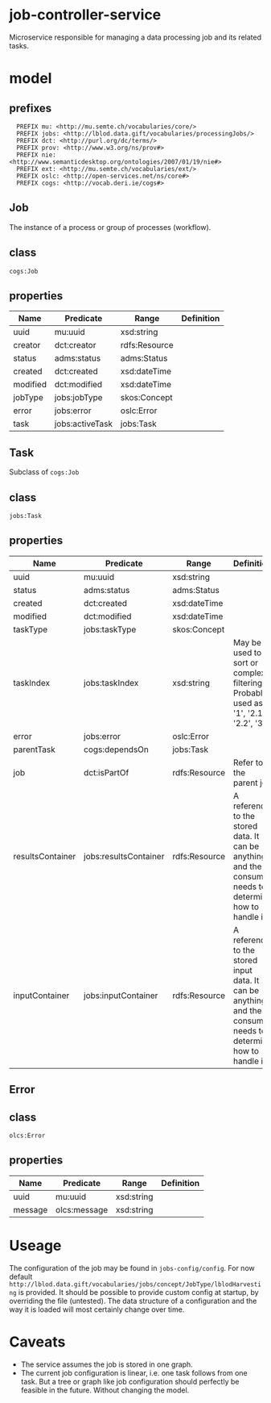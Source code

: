 # job-controller-service
Microservice responsible for managing a data processing job and its related tasks.

# model

## prefixes
```
  PREFIX mu: <http://mu.semte.ch/vocabularies/core/>
  PREFIX jobs: <http://lblod.data.gift/vocabularies/processingJobs/>
  PREFIX dct: <http://purl.org/dc/terms/>
  PREFIX prov: <http://www.w3.org/ns/prov#>
  PREFIX nie: <http://www.semanticdesktop.org/ontologies/2007/01/19/nie#>
  PREFIX ext: <http://mu.semte.ch/vocabularies/ext/>
  PREFIX oslc: <http://open-services.net/ns/core#>
  PREFIX cogs: <http://vocab.deri.ie/cogs#>
```

## Job
The instance of a process or group of processes (workflow).

## class
`cogs:Job`

## properties

Name | Predicate | Range | Definition
--- | --- | --- | ---
uuid |mu:uuid | xsd:string
creator | dct:creator | rdfs:Resource
status | adms:status | adms:Status
created | dct:created | xsd:dateTime
modified | dct:modified | xsd:dateTime
jobType | jobs:jobType | skos:Concept
error | jobs:error | oslc:Error
task | jobs:activeTask | jobs:Task

## Task
Subclass of `cogs:Job`

## class
`jobs:Task`

## properties

Name | Predicate | Range | Definition
--- | --- | --- | ---
uuid |mu:uuid | xsd:string
status | adms:status | adms:Status
created | dct:created | xsd:dateTime
modified | dct:modified | xsd:dateTime
taskType | jobs:taskType | skos:Concept
taskIndex | jobs:taskIndex | xsd:string | May be used to sort or complex filtering. Probably used as '1', '2.1', '2.2', '3'
error | jobs:error | oslc:Error
parentTask| cogs:dependsOn | jobs:Task
job | dct:isPartOf | rdfs:Resource | Refer to the parent job
resultsContainer | jobs:resultsContainer | rdfs:Resource | A reference to the stored data. It can be anything and the consumer needs to determine how to handle it.
inputContainer | jobs:inputContainer | rdfs:Resource | A reference to the stored input data. It can be anything and the consumer needs to determine how to handle it.

## Error

## class
`olcs:Error`

## properties
Name | Predicate | Range | Definition
--- | --- | --- | ---
uuid |mu:uuid | xsd:string
message | olcs:message | xsd:string


# Useage
The configuration of the job may be found in `jobs-config/config`.
For now default `http://lblod.data.gift/vocabularies/jobs/concept/JobType/lblodHarvesting` is provided.
It should be possible to provide custom config at startup, by overriding the file (untested).
The data structure of a configuration and the way it is loaded will most certainly change over time.

# Caveats
- The service assumes the job is stored in one graph.
- The current job configuration is linear, i.e. one task follows from one task. But a tree or graph like job configuration should perfectly be feasible in the future. Without changing the model.

